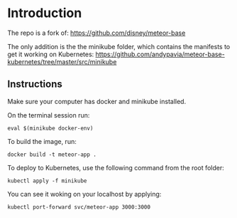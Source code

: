 # Introduction

The repo is a fork of:
https://github.com/disney/meteor-base

The only addition is the the minikube folder, which contains the manifests to get it working on Kubernetes:
https://github.com/andypavia/meteor-base-kubernetes/tree/master/src/minikube


## Instructions

Make sure your computer has docker and minikube installed.

On the terminal session run:
```
eval $(minikube docker-env)
```

To build the image, run:
```
docker build -t meteor-app .
```

To deploy to Kubernetes, use the following command from the root folder:
```
kubectl apply -f minikube
```


You can see it woking on your localhost by applying:
```
kubectl port-forward svc/meteor-app 3000:3000
```

